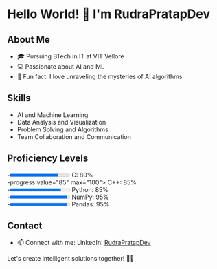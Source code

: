 # Hello World! 👋 I'm RudraPratapDev

## About Me
- 🎓 Pursuing BTech in IT at VIT Vellore
- 💻 Passionate about AI and ML
- 🎉 Fun fact: I love unraveling the mysteries of AI algorithms

## Skills
- AI and Machine Learning
- Data Analysis and Visualization
- Problem Solving and Algorithms
- Team Collaboration and Communication

## Proficiency Levels
-<progress value="80" max="100"></progress> C: 80%<br>
-progress value="85" max="100"></progress> C++: 85%<br>
-<progress value="85" max="100"></progress> Python: 85%<br>
-<progress value="95" max="100"></progress> NumPy: 95%<br>
-<progress value="95" max="100"></progress> Pandas: 95%<br>


## Contact
- 📫 Connect with me:
  LinkedIn: [RudraPratapDev](https://www.linkedin.com/in/rudra-it/)

Let's create intelligent solutions together! 🤖✨
